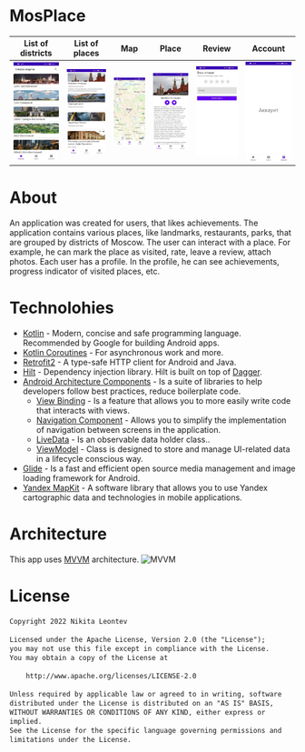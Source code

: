 # MosPlace
List of districts | List of places| Map | Place | Review | Account
--- | --- | --- | --- | --- | ---
![](./assets/List_of_districts.jpg) | ![](./assets/List_of_places.jpg) | ![](./assets/Map.jpg) | ![](./assets/Place.jpg) | ![](./assets/Review.jpg) | ![](./assets/Account.jpg) |

# About
An application was created for users, that likes achievements. The application contains various places, like landmarks, restaurants, parks, that are grouped by districts
of Moscow. The user can interact with a place. For example, he can mark the place as visited, rate, leave a review, attach photos. 
Each user has a profile. In the profile, he can see achievements, progress indicator of visited places, etc.

# Technolohies
* [Kotlin](https://kotlinlang.org/) - Modern, concise and safe programming language. Recommended by Google for building Android apps.
* [Kotlin Coroutines](https://kotlinlang.org/docs/coroutines-overview.html) - For asynchronous work and more.
* [Retrofit2](https://square.github.io/retrofit/) - A type-safe HTTP client for Android and Java.
* [Hilt](https://dagger.dev/hilt/) - Dependency injection library. Hilt is built on top of [Dagger](https://dagger.dev/dev-guide/).
* [Android Architecture Components](https://developer.android.com/topic/architecture) - Is a suite of libraries to help developers follow best practices, reduce boilerplate code.
  * [View Binding](https://developer.android.com/topic/libraries/view-binding) - Is a feature that allows you to more easily write code that interacts with views.
  * [Navigation Component](https://developer.android.com/guide/navigation) - Allows you to simplify the implementation of navigation between screens in the application.
  * [LiveData](https://developer.android.com/topic/libraries/architecture/livedata) - Is an observable data holder class..
  * [ViewModel](https://developer.android.com/topic/libraries/architecture/viewmodel) - Class is designed to store and manage UI-related data in a lifecycle conscious way.
* [Glide](https://github.com/bumptech/glide) - Is a fast and efficient open source media management and image loading framework for Android.
* [Yandex MapKit](https://yandex.ru/dev/maps/mapkit/?from=mapsapi) - A software library that allows you to use Yandex cartographic data and technologies in mobile applications.

# Architecture
This app uses [MVVM](https://developer.android.com/jetpack/guide#recommended-app-arch) architecture.
![MVVM](https://miro.medium.com/max/960/0*-ZJZfLhup-7rg0cy.png)

# License
```
Copyright 2022 Nikita Leontev 

Licensed under the Apache License, Version 2.0 (the "License");
you may not use this file except in compliance with the License.
You may obtain a copy of the License at

    http://www.apache.org/licenses/LICENSE-2.0

Unless required by applicable law or agreed to in writing, software
distributed under the License is distributed on an "AS IS" BASIS,
WITHOUT WARRANTIES OR CONDITIONS OF ANY KIND, either express or implied.
See the License for the specific language governing permissions and
limitations under the License.
```
